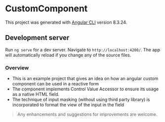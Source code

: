 # CustomComponent

This project was generated with [Angular CLI](https://github.com/angular/angular-cli) version 8.3.24.

## Development server

Run `ng serve` for a dev server. Navigate to `http://localhost:4200/`. The app will automatically reload if you change any of the source files.


### Overview

 - This is an example project that gives an idea on how an angular custom component can be used in a reactive form
 - The component implements Control Value Accessor to ensure its usage as a native HTML field.
 - The technique of input masking (without using third party library) is incorporated to format the view of the input in the field


> Any enhancements and suggestions for improvements are welcome.